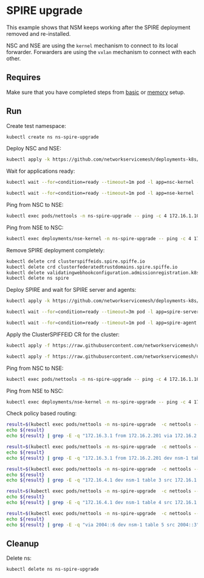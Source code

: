 # SPIRE upgrade

This example shows that NSM keeps working after the SPIRE deployment removed and re-installed.

NSC and NSE are using the `kernel` mechanism to connect to its local forwarder.
Forwarders are using the `vxlan` mechanism to connect with each other.

## Requires

Make sure that you have completed steps from [basic](../../basic) or [memory](../../memory) setup.

## Run

Create test namespace:
```bash
kubectl create ns ns-spire-upgrade
```

Deploy NSC and NSE:
```bash
kubectl apply -k https://github.com/networkservicemesh/deployments-k8s/examples/heal/spire-upgrade?ref=a5a2ed67490fd39cc4d3020dc24e233b437dbab3
```

Wait for applications ready:
```bash
kubectl wait --for=condition=ready --timeout=1m pod -l app=nsc-kernel -n ns-spire-upgrade
```
```bash
kubectl wait --for=condition=ready --timeout=1m pod -l app=nse-kernel -n ns-spire-upgrade
```

Ping from NSC to NSE:
```bash
kubectl exec pods/nettools -n ns-spire-upgrade -- ping -c 4 172.16.1.100
```

Ping from NSE to NSC:
```bash
kubectl exec deployments/nse-kernel -n ns-spire-upgrade -- ping -c 4 172.16.1.101
```

Remove SPIRE deployment completely:
```bash
kubectl delete crd clusterspiffeids.spire.spiffe.io
kubectl delete crd clusterfederatedtrustdomains.spire.spiffe.io
kubectl delete validatingwebhookconfiguration.admissionregistration.k8s.io/spire-controller-manager-webhook
kubectl delete ns spire
```

Deploy SPIRE and wait for SPIRE server and agents:
```bash
kubectl apply -k https://github.com/networkservicemesh/deployments-k8s/examples/spire/single_cluster?ref=a5a2ed67490fd39cc4d3020dc24e233b437dbab3
```

```bash
kubectl wait --for=condition=ready --timeout=3m pod -l app=spire-server -n spire
```
```bash
kubectl wait --for=condition=ready --timeout=1m pod -l app=spire-agent -n spire
```

Apply the ClusterSPIFFEID CR for the cluster:
```bash
kubectl apply -f https://raw.githubusercontent.com/networkservicemesh/deployments-k8s/a5a2ed67490fd39cc4d3020dc24e233b437dbab3/examples/spire/single_cluster/clusterspiffeid-template.yaml
```

```bash
kubectl apply -f https://raw.githubusercontent.com/networkservicemesh/deployments-k8s/a5a2ed67490fd39cc4d3020dc24e233b437dbab3/examples/spire/base/clusterspiffeid-webhook-template.yaml
```

Ping from NSC to NSE:
```bash
kubectl exec pods/nettools -n ns-spire-upgrade -- ping -c 4 172.16.1.100
```

Ping from NSE to NSC:
```bash
kubectl exec deployments/nse-kernel -n ns-spire-upgrade -- ping -c 4 172.16.1.101
```

Check policy based routing:
```bash
result=$(kubectl exec pods/nettools -n ns-spire-upgrade  -c nettools -- ip r get 172.16.3.1 from 172.16.2.201 ipproto tcp dport 6666)
echo ${result}
echo ${result} | grep -E -q "172.16.3.1 from 172.16.2.201 via 172.16.2.200 dev nsm-1 table 1"
```

```bash
result=$(kubectl exec pods/nettools -n ns-spire-upgrade  -c nettools -- ip r get 172.16.3.1 from 172.16.2.201 ipproto tcp sport 5555)
echo ${result}
echo ${result} | grep -E -q "172.16.3.1 from 172.16.2.201 dev nsm-1 table 2"
```

```bash
result=$(kubectl exec pods/nettools -n ns-spire-upgrade  -c nettools -- ip r get 172.16.4.1 ipproto udp dport 6666)
echo ${result}
echo ${result} | grep -E -q "172.16.4.1 dev nsm-1 table 3 src 172.16.1.101"
```

```bash
result=$(kubectl exec pods/nettools -n ns-spire-upgrade  -c nettools -- ip r get 172.16.4.1 ipproto udp dport 6668)
echo ${result}
echo ${result} | grep -E -q "172.16.4.1 dev nsm-1 table 4 src 172.16.1.101"
```

```bash
result=$(kubectl exec pods/nettools -n ns-spire-upgrade  -c nettools -- ip -6 route get 2004::5 from 2004::3 ipproto udp dport 5555)
echo ${result}
echo ${result} | grep -E -q "via 2004::6 dev nsm-1 table 5 src 2004::3"
```

## Cleanup

Delete ns:
```bash
kubectl delete ns ns-spire-upgrade
```
